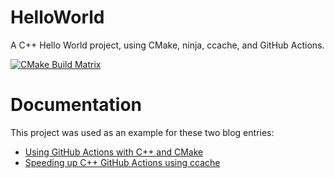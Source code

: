 # HelloWorld
A C++ Hello World project, using CMake, ninja, ccache, and GitHub Actions.

[![CMake Build Matrix](https://github.com/sukesh-ak/HelloWorld-Action/actions/workflows/build_cmake.yml/badge.svg)](https://github.com/sukesh-ak/HelloWorld-Action/actions/workflows/build_cmake.yml)

# Documentation
This project was used as an example for these two blog entries:

* [Using GitHub Actions with C++ and CMake](https://cristianadam.eu/20191222/using-github-actions-with-c-plus-plus-and-cmake/)
* [Speeding up C++ GitHub Actions using ccache](https://cristianadam.eu/20200113/speeding-up-c-plus-plus-github-actions-using-ccache/) 
